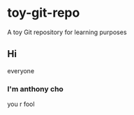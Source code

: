 # toy-git-repo
A toy Git repository for learning purposes

## Hi
everyone
### I'm anthony cho
you r fool
